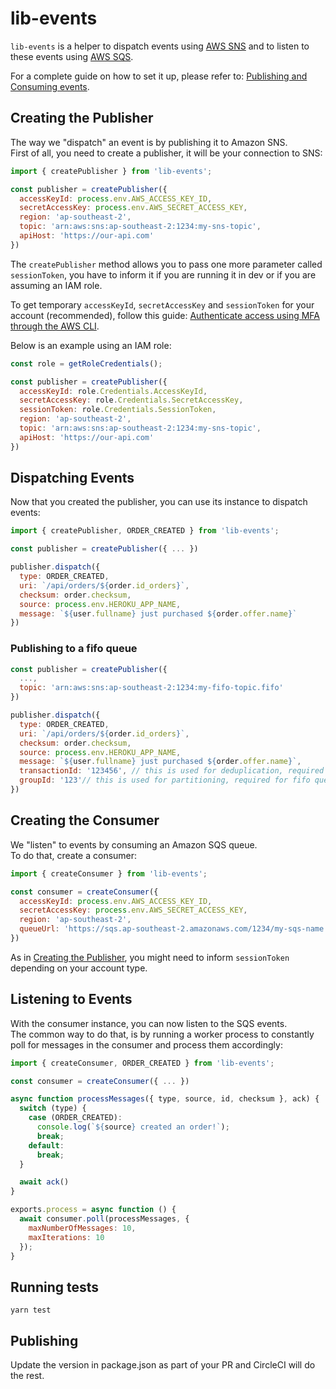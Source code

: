 # lib-events

`lib-events` is a helper to dispatch events using [AWS SNS](https://docs.aws.amazon.com/sns/latest/dg/welcome.html) and to listen to these events using [AWS SQS](https://docs.aws.amazon.com/AWSSimpleQueueService/latest/SQSDeveloperGuide/welcome.html).

For a complete guide on how to set it up, please refer to: [Publishing and Consuming events](https://aussiecommerce.atlassian.net/wiki/spaces/TEC/pages/1799487497/Publishing+and+Consuming+events).

## Creating the Publisher

The way we "dispatch" an event is by publishing it to Amazon SNS.<br />
First of all, you need to create a publisher, it will be your connection to SNS:

```js
import { createPublisher } from 'lib-events';

const publisher = createPublisher({
  accessKeyId: process.env.AWS_ACCESS_KEY_ID,
  secretAccessKey: process.env.AWS_SECRET_ACCESS_KEY,
  region: 'ap-southeast-2',
  topic: 'arn:aws:sns:ap-southeast-2:1234:my-sns-topic',
  apiHost: 'https://our-api.com'
})
```

The `createPublisher` method allows you to pass one more parameter called `sessionToken`, you have to inform it if you are running it in dev or if you are assuming an IAM role.

To get temporary `accessKeyId`, `secretAccessKey` and `sessionToken` for your account (recommended), follow this guide: [Authenticate access using MFA through the AWS CLI](https://aws.amazon.com/premiumsupport/knowledge-center/authenticate-mfa-cli/).

Below is an example using an IAM role:

```js
const role = getRoleCredentials();

const publisher = createPublisher({
  accessKeyId: role.Credentials.AccessKeyId,
  secretAccessKey: role.Credentials.SecretAccessKey,
  sessionToken: role.Credentials.SessionToken,
  region: 'ap-southeast-2',
  topic: 'arn:aws:sns:ap-southeast-2:1234:my-sns-topic',
  apiHost: 'https://our-api.com'
})
```

## Dispatching Events

Now that you created the publisher, you can use its instance to dispatch events:

```js
import { createPublisher, ORDER_CREATED } from 'lib-events';

const publisher = createPublisher({ ... })

publisher.dispatch({
  type: ORDER_CREATED,
  uri: `/api/orders/${order.id_orders}`,
  checksum: order.checksum,
  source: process.env.HEROKU_APP_NAME,
  message: `${user.fullname} just purchased ${order.offer.name}`
})
```

### Publishing to a fifo queue

```js
const publisher = createPublisher({
  ...,
  topic: 'arn:aws:sns:ap-southeast-2:1234:my-fifo-topic.fifo'
})

publisher.dispatch({
  type: ORDER_CREATED,
  uri: `/api/orders/${order.id_orders}`,
  checksum: order.checksum,
  source: process.env.HEROKU_APP_NAME,
  message: `${user.fullname} just purchased ${order.offer.name}`,
  transactionId: '123456', // this is used for deduplication, required for fifo queues
  groupId: '123'// this is used for partitioning, required for fifo queues
})
```

## Creating the Consumer

We "listen" to events by consuming an Amazon SQS queue.<br />
To do that, create a consumer:

```js
import { createConsumer } from 'lib-events';

const consumer = createConsumer({
  accessKeyId: process.env.AWS_ACCESS_KEY_ID,
  secretAccessKey: process.env.AWS_SECRET_ACCESS_KEY,
  region: 'ap-southeast-2',
  queueUrl: 'https://sqs.ap-southeast-2.amazonaws.com/1234/my-sqs-name'
})
```

As in [Creating the Publisher](#creating-the-publisher), you might need to inform `sessionToken` depending on your account type.

## Listening to Events

With the consumer instance, you can now listen to the SQS events.<br />
The common way to do that, is by running a worker process to constantly poll for messages in the consumer and process them accordingly:

```js
import { createConsumer, ORDER_CREATED } from 'lib-events';

const consumer = createConsumer({ ... })

async function processMessages({ type, source, id, checksum }, ack) {
  switch (type) {
    case (ORDER_CREATED):
      console.log(`${source} created an order!`);
      break;
    default:
      break;
  }

  await ack()
}

exports.process = async function () {
  await consumer.poll(processMessages, {
    maxNumberOfMessages: 10,
    maxIterations: 10
  });
}
```

## Running tests

```
yarn test
```

## Publishing

Update the version in package.json as part of your PR and CircleCI will do the rest.
